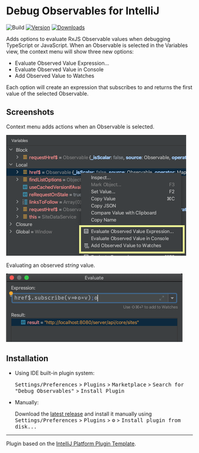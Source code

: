 # Debug Observables for IntelliJ

![Build](https://github.com/cwilper/debug-observables/workflows/Build/badge.svg)
[![Version](https://img.shields.io/jetbrains/plugin/v/16468-debug-observables.svg)](https://plugins.jetbrains.com/plugin/16468-debug-observables)
[![Downloads](https://img.shields.io/jetbrains/plugin/d/16468.debug-observables.svg)](https://plugins.jetbrains.com/plugin/16468.debug-observables)

<!-- Plugin description -->
Adds options to evaluate RxJS Observable values when debugging TypeScript or JavaScript.
When an Observable is selected in the Variables view, the
context menu will show three new options:

* Evaluate Observed Value Expression...
* Evaluate Observed Value in Console
* Add Observed Value to Watches

Each option will create an expression that subscribes to
and returns the first value of the selected Observable.
<!-- Plugin description end -->

## Screenshots

Context menu adds actions when an Observable is selected.

![](screenshot-1.png)

Evaluating an observed <em>string</em> value.

![](screenshot-2.png)

## Installation

- Using IDE built-in plugin system:
  
  <kbd>Settings/Preferences</kbd> > <kbd>Plugins</kbd> > <kbd>Marketplace</kbd> > <kbd>Search for "Debug Observables"</kbd> >
  <kbd>Install Plugin</kbd>
  
- Manually:

  Download the [latest release](https://github.com/cwilper/debug-observables/releases/latest) and install it manually using
  <kbd>Settings/Preferences</kbd> > <kbd>Plugins</kbd> > <kbd>⚙️</kbd> > <kbd>Install plugin from disk...</kbd>


---
Plugin based on the [IntelliJ Platform Plugin Template][template].

[template]: https://github.com/JetBrains/intellij-platform-plugin-template
